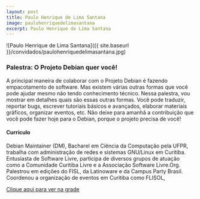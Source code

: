```yaml
---
layout: post
title: Paulo Henrique de Lima Santana
image: paulohenriquedelimasantana
excerpt: Paulo Henrique de Lima Santana
---
```

![Paulo Henrique de Lima Santana]({{ site.baseurl }}/convidados/paulohenriquedelimasantana.jpg)


### Palestra: O Projeto Debian quer você!

A principal maneira de colaborar com o Projeto Debian é fazendo empacotamento de software. Mas existem várias outras formas que você pode ajudar mesmo não tendo conhecimento técnico. Nessa palestra, vou mostrar em detalhes quais são essas outras formas. Você pode traduzir, reportar bugs, escrever tutoriais básicos e avançados, elaborar materiais gráficos, organizar eventos, etc. Não deixe para amanhã a contribuição que você pode fazer hoje para o Debian, porque o projeto precisa de você!

#### Currículo
Debian Maintainer (DM), Bacharel em Ciência da Computação pela UFPR, trabalha com administração de redes e sistemas GNU/Linux em Curitiba. Entusiasta de Software Livre, participa de diversos grupos de atuação como a Comunidade Curitiba Livre e a Associação Software Livre.Org. Palestrou em edições do FISL, da Latinoware e da Campus Party Brasil. Coordenou a organização de eventos em Curitiba como FLISOL,

[Clique aqui para ver na grade](https://ftsl.websiteseguro.com/ftsl9/grade/detail.html?pid=260)

